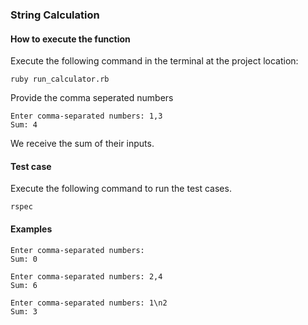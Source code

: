 ### String Calculation

#### How to execute the function
  Execute the following command in the terminal at the project location:

```Shell
ruby run_calculator.rb
```
  Provide the comma seperated numbers

```
Enter comma-separated numbers: 1,3
Sum: 4
```

We receive the sum of their inputs.

#### Test case
  Execute the following command to run the test cases.

```Shell
rspec
```

#### Examples

```Shell
Enter comma-separated numbers:
Sum: 0

Enter comma-separated numbers: 2,4
Sum: 6

Enter comma-separated numbers: 1\n2
Sum: 3
```
